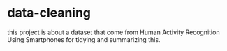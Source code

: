 # data-cleaning
this  project is about  a  dataset that come from Human Activity Recognition Using Smartphones for tidying and  summarizing this. 

